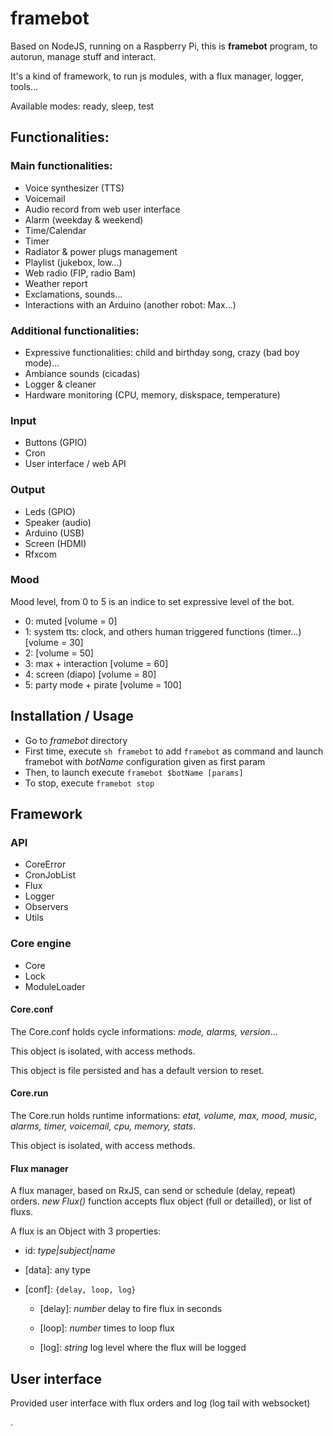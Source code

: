 # framebot

Based on NodeJS, running on a Raspberry Pi, this is **framebot** program, to autorun, manage stuff and interact.

It's a kind of framework, to run js modules, with a flux manager, logger, tools...

Available modes: ready, sleep, test

## Functionalities:

### Main functionalities:

- Voice synthesizer (TTS)
- Voicemail
- Audio record from web user interface
- Alarm (weekday & weekend)
- Time/Calendar
- Timer
- Radiator & power plugs management
- Playlist (jukebox, low...)
- Web radio (FIP, radio Bam)
- Weather report
- Exclamations, sounds...
- Interactions with an Arduino (another robot: Max...)

### Additional functionalities:

- Expressive functionalities: child and birthday song, crazy (bad boy mode)...
- Ambiance sounds (cicadas)
- Logger & cleaner
- Hardware monitoring (CPU, memory, diskspace, temperature)

### Input

- Buttons (GPIO)
- Cron
- User interface / web API

### Output

- Leds (GPIO)
- Speaker (audio)
- Arduino (USB)
- Screen (HDMI)
- Rfxcom

### Mood

Mood level, from 0 to 5 is an indice to set expressive level of the bot.

- 0: muted [volume = 0]
- 1: system tts: clock, and others human triggered functions (timer...) [volume = 30]
- 2: [volume = 50]
- 3: max + interaction [volume = 60]
- 4: screen (diapo) [volume = 80]
- 5: party mode + pirate [volume = 100]


## Installation / Usage

- Go to _framebot_ directory
- First time, execute `sh framebot` to add `framebot` as command and launch framebot with _botName_ configuration given as first param
- Then, to launch execute `framebot $botName [params]`
- To stop, execute `framebot stop`

## Framework

### API

- CoreError
- CronJobList
- Flux
- Logger
- Observers
- Utils

### Core engine

- Core
- Lock
- ModuleLoader

#### Core.conf

The Core.conf holds cycle informations: _mode, alarms, version_...

This object is isolated, with access methods.

This object is file persisted and has a default version to reset.

#### Core.run

The Core.run holds runtime informations: _etat, volume, max, mood, music, alarms, timer, voicemail, cpu, memory, stats_.

This object is isolated, with access methods.

#### Flux manager

A flux manager, based on RxJS, can send or schedule (delay, repeat) orders.
_new Flux()_ function accepts flux object (full or detailled), or list of fluxs.

A flux is an Object with 3 properties:

- id: _type|subject|name_

- [data]: any type

- [conf]: `{delay, loop, log}`

  - [delay]: _number_ delay to fire flux in seconds

  - [loop]: _number_ times to loop flux

  - [log]: _string_ log level where the flux will be logged


## User interface

Provided user interface with flux orders and log (log tail with websocket)

.